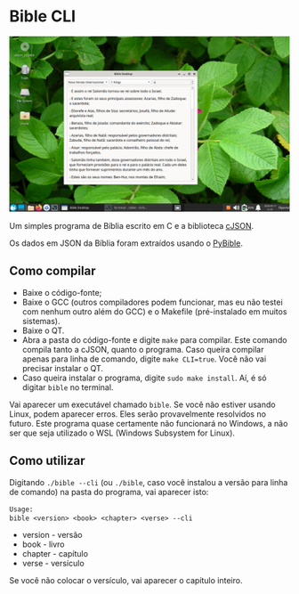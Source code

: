 # Bible CLI

![Bible CLI](screenshots/screenshot1.png)

Um simples programa de Bíblia escrito em C e a biblioteca [cJSON](https://github.com/DaveGamble/cJSON).

Os dados em JSON da Bíblia foram extraídos usando o [PyBible](https://github.com/filipemd/PyBible).

## Como compilar

 - Baixe o código-fonte;
 - Baixe o GCC (outros compiladores podem funcionar, mas eu não testei com nenhum outro além do GCC) e o Makefile (pré-instalado em muitos sistemas).
 - Baixe o QT.
 - Abra a pasta do código-fonte e digite `make` para compilar. Este comando compila tanto a cJSON, quanto o programa. Caso queira compilar apenas para linha de comando, digite `make CLI=true`. Você não vai precisar instalar o QT.
 - Caso queira instalar o programa, digite `sudo make install`. Aí, é só digitar `bible` no terminal.

Vai aparecer um executável chamado `bible`. Se você não estiver usando Linux, podem aparecer erros. Eles serão provavelmente resolvidos no futuro. Este programa quase certamente não funcionará no Windows, a não ser que seja utilizado o WSL (Windows Subsystem for Linux).

## Como utilizar

Digitando `./bible --cli` (ou `./bible`, caso você instalou a versão para linha de comando) na pasta do programa, vai aparecer isto:

```
Usage: 
bible <version> <book> <chapter> <verse> --cli
```

 - version  - versão
 - book     - livro
 - chapter  - capítulo
 - verse    - versículo

Se você não colocar o versículo, vai aparecer o capítulo inteiro.